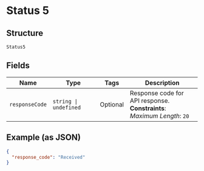 
# Status 5

## Structure

`Status5`

## Fields

| Name | Type | Tags | Description |
|  --- | --- | --- | --- |
| `responseCode` | `string \| undefined` | Optional | Response code for API response.<br>**Constraints**: *Maximum Length*: `20` |

## Example (as JSON)

```json
{
  "response_code": "Received"
}
```

